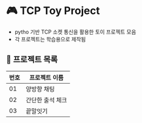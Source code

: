 # 🎮 TCP Toy Project

- pytho 기반 TCP 소켓 통신을 활용한 토이 프로젝트 모음
- 각 프로젝트는 학습용으로 제작됨

## 📁 프로젝트 목록

| 번호 | 프로젝트 이름          | 
|------|------------------------|
| 01   | 양방향 채팅   |
| 02   | 간단한 출석 체크|  
| 03   | 끝말잇기  |
